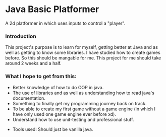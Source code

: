 # Java Basic Platformer
A 2d platformer in which uses inputs to control a "player".

### Introduction
This project's purpose is to learn for myself, getting better at Java and as well as getting to know some libraries.
I have studied how to create games before. So this should be mangable for me.
This project for me should take around 2 weeks and a half.

### What I hope to get from this:
- Better knowledge of how to do OOP in java.
- The use of libraries and as well as understanding how to read java's documentation.
- Something to finally get my programming journey back on track.
- To be able to create my first game without a game engine (in which I have only used one game engine ever before xd).
- Understand how to use unit-testing and professional stuff.

* Tools used: Should just be vanilla java.

